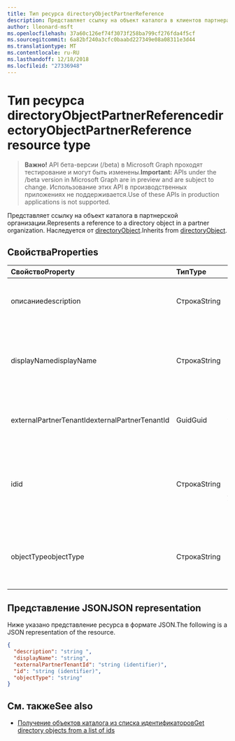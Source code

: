 ```yaml
---
title: Тип ресурса directoryObjectPartnerReference
description: Представляет ссылку на объект каталога в клиентов партнера. Наследуется от directoryObject.
author: lleonard-msft
ms.openlocfilehash: 37a60c126ef74f3073f258ba799cf276fda4f5cf
ms.sourcegitcommit: 6a82bf240a3cfc0baabd227349e08a08311e3d44
ms.translationtype: MT
ms.contentlocale: ru-RU
ms.lasthandoff: 12/18/2018
ms.locfileid: "27336948"
---
```

# <a name="directoryobjectpartnerreference-resource-type"></a><span data-ttu-id="c421d-104">Тип ресурса directoryObjectPartnerReference</span><span class="sxs-lookup"><span data-stu-id="c421d-104">directoryObjectPartnerReference resource type</span></span>

> <span data-ttu-id="c421d-105">**Важно!** API бета-версии (/beta) в Microsoft Graph проходят тестирование и могут быть изменены.</span><span class="sxs-lookup"><span data-stu-id="c421d-105">**Important:** APIs under the /beta version in Microsoft Graph are in preview and are subject to change.</span></span> <span data-ttu-id="c421d-106">Использование этих API в производственных приложениях не поддерживается.</span><span class="sxs-lookup"><span data-stu-id="c421d-106">Use of these APIs in production applications is not supported.</span></span>

<span data-ttu-id="c421d-107">Представляет ссылку на объект каталога в партнерской организации.</span><span class="sxs-lookup"><span data-stu-id="c421d-107">Represents a reference to a directory object in a partner organization.</span></span> <span data-ttu-id="c421d-108">Наследуется от [directoryObject](directoryobject.md?view=graph-rest-beta).</span><span class="sxs-lookup"><span data-stu-id="c421d-108">Inherits from [directoryObject](directoryobject.md?view=graph-rest-beta).</span></span>

## <a name="properties"></a><span data-ttu-id="c421d-109">Свойства</span><span class="sxs-lookup"><span data-stu-id="c421d-109">Properties</span></span>

| <span data-ttu-id="c421d-110">Свойство</span><span class="sxs-lookup"><span data-stu-id="c421d-110">Property</span></span> | <span data-ttu-id="c421d-111">Тип</span><span class="sxs-lookup"><span data-stu-id="c421d-111">Type</span></span> | <span data-ttu-id="c421d-112">Описание</span><span class="sxs-lookup"><span data-stu-id="c421d-112">Description</span></span> |
|:---------------|:--------|:----------|
|<span data-ttu-id="c421d-113">описание</span><span class="sxs-lookup"><span data-stu-id="c421d-113">description</span></span>|<span data-ttu-id="c421d-114">Строка</span><span class="sxs-lookup"><span data-stu-id="c421d-114">String</span></span>| <span data-ttu-id="c421d-115">Описание объект, возвращенный.</span><span class="sxs-lookup"><span data-stu-id="c421d-115">Description of the object returned.</span></span> <span data-ttu-id="c421d-116">Только для чтения.</span><span class="sxs-lookup"><span data-stu-id="c421d-116">Read-only.</span></span> |
|<span data-ttu-id="c421d-117">displayName</span><span class="sxs-lookup"><span data-stu-id="c421d-117">displayName</span></span>|<span data-ttu-id="c421d-118">Строка</span><span class="sxs-lookup"><span data-stu-id="c421d-118">String</span></span>| <span data-ttu-id="c421d-119">Имя объекта каталога, возвращаемых, такой как группы или приложения.</span><span class="sxs-lookup"><span data-stu-id="c421d-119">Name of directory object being returned, like group or application.</span></span> <span data-ttu-id="c421d-120">Только для чтения.</span><span class="sxs-lookup"><span data-stu-id="c421d-120">Read-only.</span></span> |
|<span data-ttu-id="c421d-121">externalPartnerTenantId</span><span class="sxs-lookup"><span data-stu-id="c421d-121">externalPartnerTenantId</span></span>|<span data-ttu-id="c421d-122">Guid</span><span class="sxs-lookup"><span data-stu-id="c421d-122">Guid</span></span>| <span data-ttu-id="c421d-123">Идентификатор клиента для клиента партнера.</span><span class="sxs-lookup"><span data-stu-id="c421d-123">The tenant identifier for the partner tenant.</span></span> <span data-ttu-id="c421d-124">Только для чтения.</span><span class="sxs-lookup"><span data-stu-id="c421d-124">Read-only.</span></span> |
|<span data-ttu-id="c421d-125">id</span><span class="sxs-lookup"><span data-stu-id="c421d-125">id</span></span>|<span data-ttu-id="c421d-126">Строка</span><span class="sxs-lookup"><span data-stu-id="c421d-126">String</span></span>| <span data-ttu-id="c421d-127">Уникальный идентификатор для ресурса.</span><span class="sxs-lookup"><span data-stu-id="c421d-127">The unique identifier for the resource.</span></span> <span data-ttu-id="c421d-128">Наследуется от [directoryObject](directoryobject.md?view=graph-rest-beta).</span><span class="sxs-lookup"><span data-stu-id="c421d-128">Inherited from [directoryObject](directoryobject.md?view=graph-rest-beta).</span></span> <span data-ttu-id="c421d-129">Только для чтения.</span><span class="sxs-lookup"><span data-stu-id="c421d-129">Read-only.</span></span> |
|<span data-ttu-id="c421d-130">objectType</span><span class="sxs-lookup"><span data-stu-id="c421d-130">objectType</span></span>|<span data-ttu-id="c421d-131">Строка</span><span class="sxs-lookup"><span data-stu-id="c421d-131">String</span></span>| <span data-ttu-id="c421d-132">Тип объекта, который указывает ссылка в партнера для клиентов.</span><span class="sxs-lookup"><span data-stu-id="c421d-132">The type of the referenced object in the partner tenant.</span></span> <span data-ttu-id="c421d-133">Только для чтения.</span><span class="sxs-lookup"><span data-stu-id="c421d-133">Read-only.</span></span> |

## <a name="json-representation"></a><span data-ttu-id="c421d-134">Представление JSON</span><span class="sxs-lookup"><span data-stu-id="c421d-134">JSON representation</span></span>

<span data-ttu-id="c421d-135">Ниже указано представление ресурса в формате JSON.</span><span class="sxs-lookup"><span data-stu-id="c421d-135">The following is a JSON representation of the resource.</span></span>

<!-- {
  "blockType": "resource",
  "keyProperty": "id",
  "@odata.type": "microsoft.graph.directoryObjectPartnerReference"
}-->

```json
{
  "description": "string ",
  "displayName": "string",
  "externalPartnerTenantId": "string (identifier)",
  "id": "string (identifier)",
  "objectType": "string"
}
```

## <a name="see-also"></a><span data-ttu-id="c421d-136">См. также</span><span class="sxs-lookup"><span data-stu-id="c421d-136">See also</span></span>

- [<span data-ttu-id="c421d-137">Получение объектов каталога из списка идентификаторов</span><span class="sxs-lookup"><span data-stu-id="c421d-137">Get directory objects from a list of ids</span></span>](/graph/api/directoryobject-getbyids?view=graph-rest-beta)

<!-- uuid: fbec8cd7-cfe4-431d-87fc-d102cd2841a4
2018-12-06 02:01:30 UTC -->
<!-- {
  "type": "#page.annotation",
  "description": "directoryObjectPartnerReference resource",
  "keywords": "",
  "section": "documentation",
  "tocPath": ""
}-->
